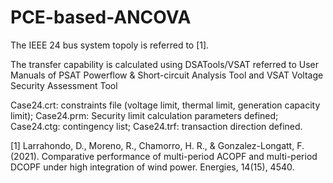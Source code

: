 # PCE-based-ANCOVA
The IEEE 24 bus system topoly is referred to [1].

The transfer capability is calculated using DSATools/VSAT referred to User Manuals of PSAT Powerflow & Short-circuit Analysis Tool and VSAT Voltage Security Assessment Tool

Case24.crt: constraints file (voltage limit, thermal limit, generation capacity limit);
Case24.prm: Security limit calculation parameters defined;
Case24.ctg: contingency list;
Case24.trf: transaction direction defined.


[1] Larrahondo, D., Moreno, R., Chamorro, H. R., & Gonzalez-Longatt, F. (2021). Comparative performance of multi-period ACOPF and multi-period DCOPF under high integration of wind power. Energies, 14(15), 4540.
